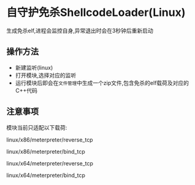 # 自守护免杀ShellcodeLoader(Linux)

生成免杀elf,进程会监控自身,异常退出时会在3秒钟后重新启动

## 操作方法

+ 新建监听(linux)
+ 打开模块,选择对应的监听
+ 运行模块后即会在`文件管理`中生成一个zip文件,包含免杀的elf载荷及对应的C++代码

## 注意事项

模块当前只适配以下载荷:

linux/x86/meterpreter/reverse_tcp

linux/x86/meterpreter/bind_tcp

linux/x64/meterpreter/reverse_tcp

linux/x64/meterpreter/bind_tcp


